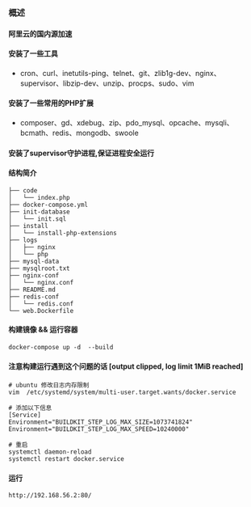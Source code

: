 ### 概述
#### 阿里云的国内源加速
#### 安装了一些工具
- cron、curl、inetutils-ping、telnet、git、zlib1g-dev、nginx、supervisor、libzip-dev、unzip、procps、sudo、vim
#### 安装了一些常用的PHP扩展
- composer、gd、xdebug、zip、pdo_mysql、opcache、mysqli、bcmath、redis、mongodb、swoole
#### 安装了supervisor守护进程,保证进程安全运行
#### 结构简介
```text
├── code
│   └── index.php
├── docker-compose.yml
├── init-database
│   └── init.sql
├── install
│   └── install-php-extensions
├── logs
│   ├── nginx
│   └── php
├── mysql-data
├── mysqlroot.txt
├── nginx-conf
│   └── nginx.conf
├── README.md
├── redis-conf
│   └── redis.conf
└── web.Dockerfile
```
#### 构建镜像 && 运行容器
```text
docker-compose up -d  --build

```
#### 注意构建运行遇到这个问题的话 [output clipped, log limit 1MiB reached]
```text
# ubuntu 修改日志内存限制
vim  /etc/systemd/system/multi-user.target.wants/docker.service 

# 添加以下信息 
[Service]
Environment="BUILDKIT_STEP_LOG_MAX_SIZE=1073741824"
Environment="BUILDKIT_STEP_LOG_MAX_SPEED=10240000"

# 重启
systemctl daemon-reload
systemctl restart docker.service
```
#### 运行 
```text
http://192.168.56.2:80/
```
